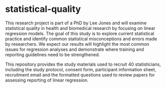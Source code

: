 # statistical-quality

This research project is part of a PhD by Lee Jones and will examine statistical quality in health and biomedical research by focusing on linear regression models. The goal of this study is to explore current statistical practice and identify common statistical misconceptions and errors made by researchers. We expect our results will highlight the most common issues for regression analyses and demonstrate where training and reporting guidelines need to be strengthened. 

This repository provides the study materials used to recruit 40 statisticians, including the study protocol, consent form, participant information sheet, recruitment email and the formatted questions used to review papers for assessing reporting of linear regression.
